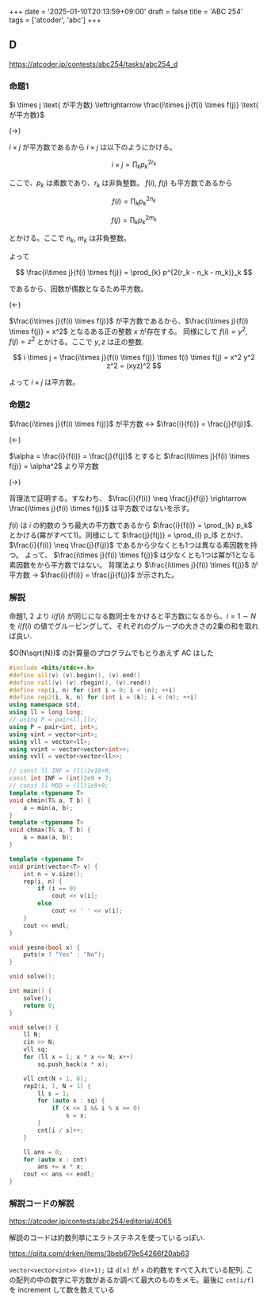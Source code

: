 +++
date = '2025-01-10T20:13:59+09:00'
draft = false
title = 'ABC 254'
tags = ['atcoder', 'abc']
+++

## D

https://atcoder.jp/contests/abc254/tasks/abc254_d

### 命題1

$i \times j \text{ が平方数} \leftrightarrow \frac{i\times j}{f(i) \times f(j)} \text{ が平方数}$

($\rightarrow$)

$i \times j$ が平方数であるから $i \times j$ は以下のようにかける。

$$
i \times j = \prod_{k} p^{2r_k}_{k}
$$

ここで、$p_k$ は素数であり、$r_k$ は非負整数。
$f(i)$, $f(j)$ も平方数であるから


$$
f(i) = \prod_{k} p^{2n_{k}}_{k}
$$

$$
f(j) = \prod_{k} p^{2m_{k}}_{k}
$$

とかける。ここで $n_k$, $m_k$ は非負整数。

よって

$$
\frac{i\times j}{f(i) \times f(j)} = \prod_{k} p^{2(r_k - n_k - m_k)}_k
$$

であるから、因数が偶数となるため平方数。

$(\leftarrow)$

$\frac{i\times j}{f(i) \times f(j)}$ が平方数であるから、$\frac{i\times j}{f(i) \times f(j)} = x^2$ となるある正の整数 $x$ が存在する。
同様にして $f(i) = y^2, f(j) = z^2$ とかける。ここで $y, z$ は正の整数.

$$
i \times j = \frac{i\times j}{f(i) \times f(j)} \times f(i) \times f(j) = x^2 y^2 z^2 = (xyz)^2
$$

よって $i \times j$ は平方数。

### 命題2

$\frac{i\times j}{f(i) \times f(j)}$ が平方数 $\leftrightarrow$ $\frac{i}{f(i)} = \frac{j}{f(j)}$.

$(\leftarrow)$

$\alpha = \frac{i}{f(i)} = \frac{j}{f(j)}$ とすると $\frac{i\times j}{f(i) \times f(j)} = \alpha^2$ より平方数

$(\rightarrow)$

背理法で証明する。すなわち、
$\frac{i}{f(i)} \neq \frac{j}{f(j)} \rightarrow \frac{i\times j}{f(i) \times f(j)}$ は平方数ではないを示す。

$f(i)$ は $i$ の約数のうち最大の平方数であるから
$\frac{i}{f(i)} = \prod_{k} p_k$ とかける(冪がすべて1)。同様にして $\frac{j}{f(j)} = \prod_{l} p_l$ とかけ、
$\frac{i}{f(i)} \neq \frac{j}{f(j)}$ であるから少なくとも1つは異なる素因数を持つ。
よって、 $\frac{i\times j}{f(i) \times f(j)}$ は少なくとも1つは冪が1となる素因数をから平方数ではない。
背理法より $\frac{i\times j}{f(i) \times f(j)}$ が平方数 $\rightarrow$ $\frac{i}{f(i)} = \frac{j}{f(j)}$ が示された。


### 解説

命題1, 2 より $i/f(i)$ が同じになる数同士をかけると平方数になるから、$i = 1 \sim N$ を $i/f(i)$ の値でグルーピングして、それぞれのグループの大きさの2乗の和を取れば良い.


$O(N\sqrt{N})$ の計算量のプログラムでもとりあえず AC はした

```cpp
#include <bits/stdc++.h>
#define all(v) (v).begin(), (v).end()
#define rall(v) (v).rbegin(), (v).rend()
#define rep(i, n) for (int i = 0; i < (n); ++i)
#define rep2(i, k, n) for (int i = (k); i < (n); ++i)
using namespace std;
using ll = long long;
// using P = pair<ll,ll>;
using P = pair<int, int>;
using vint = vector<int>;
using vll = vector<ll>;
using vvint = vector<vector<int>>;
using vvll = vector<vector<ll>>;

// const ll INF = (ll)2e18+9;
const int INF = (int)2e9 + 7;
// const ll MOD = (ll)1e9+9;
template <typename T>
void chmin(T& a, T b) {
    a = min(a, b);
}
template <typename T>
void chmax(T& a, T b) {
    a = max(a, b);
}

template <typename T>
void print(vector<T> v) {
    int n = v.size();
    rep(i, n) {
        if (i == 0)
            cout << v[i];
        else
            cout << ' ' << v[i];
    }
    cout << endl;
}

void yesno(bool x) {
    puts(x ? "Yes" : "No");
}

void solve();

int main() {
    solve();
    return 0;
}

void solve() {
    ll N;
    cin >> N;
    vll sq;
    for (ll x = 1; x * x <= N; x++)
        sq.push_back(x * x);

    vll cnt(N + 1, 0);
    rep2(i, 1, N + 1) {
        ll s = 1;
        for (auto x : sq) {
            if (x <= i && i % x == 0)
                s = x;
        }
        cnt[i / s]++;
    }

    ll ans = 0;
    for (auto x : cnt)
        ans += x * x;
    cout << ans << endl;
}
```

### 解説コードの解説

https://atcoder.jp/contests/abc254/editorial/4065

解説のコードは約数列挙にエラトステネスを使っているっぽい.

https://qiita.com/drken/items/3beb679e54266f20ab63

`vector<vector<int>> d(n+1);` は `d[x]` が `x` の約数をすべて入れている配列.
この配列の中の数字に平方数があるか調べて最大のものをメモ。最後に `cnt[i/f]` を increment して数を数えている
